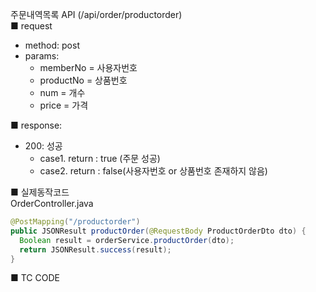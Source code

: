 주문내역목록 API (/api/order/productorder)  
■ request
   - method: post
   - params:
      - memberNo = 사용자번호  
      - productNo = 상품번호  
      - num = 개수  
      - price = 가격  
  
■ response:  
   - 200: 성공  
      - case1. return : true (주문 성공)  
      - case2. return : false(사용자번호 or 상품번호 존재하지 않음)  
  
■ 실제동작코드  
OrderController.java  
```java
@PostMapping("/productorder")
public JSONResult productOrder(@RequestBody ProductOrderDto dto) {
  Boolean result = orderService.productOrder(dto);
  return JSONResult.success(result);
}
```
  
■ TC CODE  
  
 <tc code>
